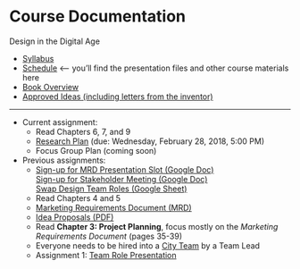 # Course Documentation
Design in the Digital Age

- [Syllabus](syllabus.md)
- [Schedule](schedule.md) <-- you’ll find the presentation files and other course materials here
- [Book Overview](book-overview.md)
- [Approved Ideas (including letters from the inventor)](approved-ideas)

<hr>

- Current assignment:
  - Read Chapters 6, 7, and 9
  - [Research Plan](checkpoint02-research-plan/instructions.md) (due: Wednesday, February 28, 2018, 5:00 PM)
  - Focus Group Plan (coming soon)
- Previous assignments:
  - [Sign-up for MRD Presentation Slot (Google Doc)](https://goo.gl/whbTmi)<br>
    [Sign-up for Stakeholder Meeting (Google Doc)](https://goo.gl/srXZ6z)<br>
    [Swap Design Team Roles (Google Sheet)](https://goo.gl/CYorQ3)
  - Read Chapters 4 and 5
  - [Marketing Requirements Document (MRD)](project01-mrd/instructions.md)
  - [Idea Proposals (PDF)](lecture04-idea-generation/criteria-design-project-ideas.pdf) 
  - Read **Chapter 3: Project Planning**, focus mostly on the *Marketing Requirements Document* (pages 35-39) 
  - Everyone needs to be hired into a [City Team](https://goo.gl/41Pebw) by a Team Lead
  - Assignment 1: [Team Role Presentation](assignment01-team-role-presentation/instructions.md)


